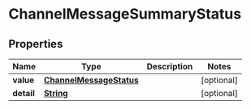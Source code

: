

# ChannelMessageSummaryStatus


## Properties

| Name | Type | Description | Notes |
|------------ | ------------- | ------------- | -------------|
|**value** | [**ChannelMessageStatus**](ChannelMessageStatus.md) |  |  [optional] |
|**detail** | [**String**](String.md) |  |  [optional] |



